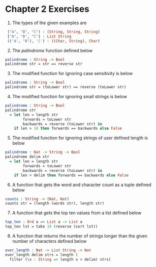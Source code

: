 # Chapter 2 Exercises
1. The types of the given examples are
 ```idris
  ("A", "B", "C") : (String, String, String)
  ["A", "B", "C"] : List String
  (('A', "B"), 'C') : ((Char, String), Char)
```

2. The *palindrome* function defined below
```idris
palindrome : String -> Bool
palindrome str = str == reverse str
```
3.  The modified function for ignoring case sensitivity is below
```idris
palindrome : String -> Bool
palindrome str = (toLower str) == reverse (toLower str)
```

4.  The modified function for ignoring small strings is below
```idris
palindrome : String -> Bool
palindrome str
  = let len = length str
        forwards = toLower str
        backwards = reverse (toLower str) in
    if len > 10 then forwards == backwards else False
```

5. The modified function for ignoring strings of user defined length is
below
```idris
palindrome : Nat -> String -> Bool
palindrome delim str
  = let len = length str
        forwards = toLower str
        backwards = reverse (toLower str) in
    if len > delim then forwards == backwards else False
```

6. A function that gets the word and character count as a tuple
defined below
```idris
counts : String -> (Nat, Nat)
counts str = (length (words str), length str)
```

7. A function that gets the top ten values from a list defined below
```idris
top_ten : Ord a => List a -> List a
top_ten lst = take 10 (reverse (sort lst))
```

8. A function that returns the number of strings longer than the given
number of characters defined below
```idris
over_length : Nat -> List String -> Nat
over_length delim strs = length (
  filter (\x : String => length x > delim) strs)
```
